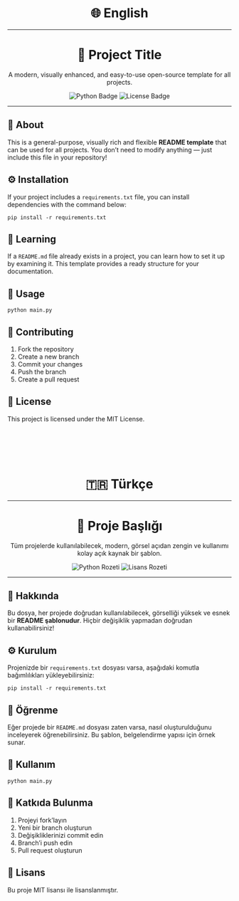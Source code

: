 <!-- 🌍 ENGLISH SECTION -->
<br><br>
<h1 align="center">🌐 English</h1>
<hr>

<h1 align="center">🚀 Project Title</h1>
<p align="center">A modern, visually enhanced, and easy-to-use open-source template for all projects.</p>

<p align="center">
  <img src="https://img.shields.io/badge/python-3.10+-blue" alt="Python Badge">
  <img src="https://img.shields.io/badge/license-MIT-green" alt="License Badge">
</p>

---

<h2>📖 About</h2>
<p>This is a general-purpose, visually rich and flexible <strong>README template</strong> that can be used for all projects. You don’t need to modify anything — just include this file in your repository!</p>

<h2>⚙️ Installation</h2>
<p>If your project includes a <code>requirements.txt</code> file, you can install dependencies with the command below:</p>

<pre><code>pip install -r requirements.txt</code></pre>

<h2>📘 Learning</h2>
<p>If a <code>README.md</code> file already exists in a project, you can learn how to set it up by examining it. This template provides a ready structure for your documentation.</p>

<h2>🚀 Usage</h2>
<pre><code>python main.py</code></pre>

<h2>🤝 Contributing</h2>
<ol>
  <li>Fork the repository</li>
  <li>Create a new branch</li>
  <li>Commit your changes</li>
  <li>Push the branch</li>
  <li>Create a pull request</li>
</ol>

<h2>📝 License</h2>
<p>This project is licensed under the MIT License.</p>

<br><br><br><br>

<!-- 🇹🇷 TURKISH SECTION -->
<h1 align="center">🇹🇷 Türkçe</h1>
<hr>

<h1 align="center">🚀 Proje Başlığı</h1>
<p align="center">Tüm projelerde kullanılabilecek, modern, görsel açıdan zengin ve kullanımı kolay açık kaynak bir şablon.</p>

<p align="center">
  <img src="https://img.shields.io/badge/python-3.10+-blue" alt="Python Rozeti">
  <img src="https://img.shields.io/badge/license-MIT-green" alt="Lisans Rozeti">
</p>

---

<h2>📖 Hakkında</h2>
<p>Bu dosya, her projede doğrudan kullanılabilecek, görselliği yüksek ve esnek bir <strong>README şablonudur</strong>. Hiçbir değişiklik yapmadan doğrudan kullanabilirsiniz!</p>

<h2>⚙️ Kurulum</h2>
<p>Projenizde bir <code>requirements.txt</code> dosyası varsa, aşağıdaki komutla bağımlılıkları yükleyebilirsiniz:</p>

<pre><code>pip install -r requirements.txt</code></pre>

<h2>📘 Öğrenme</h2>
<p>Eğer projede bir <code>README.md</code> dosyası zaten varsa, nasıl oluşturulduğunu inceleyerek öğrenebilirsiniz. Bu şablon, belgelendirme yapısı için örnek sunar.</p>

<h2>🚀 Kullanım</h2>
<pre><code>python main.py</code></pre>

<h2>🤝 Katkıda Bulunma</h2>
<ol>
  <li>Projeyi fork’layın</li>
  <li>Yeni bir branch oluşturun</li>
  <li>Değişikliklerinizi commit edin</li>
  <li>Branch’i push edin</li>
  <li>Pull request oluşturun</li>
</ol>

<h2>📝 Lisans</h2>
<p>Bu proje MIT lisansı ile lisanslanmıştır.</p>
